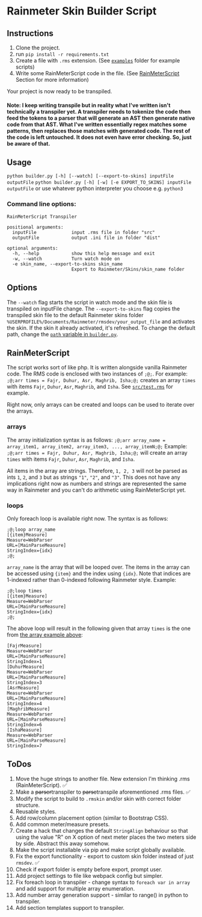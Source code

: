 # Rainmeter Skin Builder Script

## Instructions

1. Clone the project.
2. run `pip install -r requirements.txt`
3. Create a file with `.rms` extension. (See [`examples`](https://github.com/permafrost06/rm-skin-builder/tree/master/examples) folder for example scripts)
4. Write some RainMeterScript code in the file. (See [RainMeterScript](https://github.com/permafrost06/rm-skin-builder#rainmeterscript) Section for more information)

Your project is now ready to be transpiled.

#### Note: I keep writing transpile but in reality what I've written isn't technically a transpiler yet. A transpiler needs to tokenize the code then feed the tokens to a parser that will generate an AST then generate native code from that AST. What I've written essentially regex matches some patterns, then replaces those matches with generated code. The rest of the code is left untouched. It does not even have error checking. So, just be aware of that.

## Usage

`python builder.py [-h] [--watch] [--export-to-skins] inputFile outputFile`
`python builder.py [-h] [-w] [-e EXPORT_TO_SKINS] inputFile outputFile`
or use whatever python interpreter you choose e.g. `python3`

### Command line options:

```
RainMeterScript Transpiler

positional arguments:
  inputFile             input .rms file in folder "src"
  outputFile            output .ini file in folder "dist"

optional arguments:
  -h, --help            show this help message and exit
  -w, --watch           Turn watch mode on
  -e skin_name, --export-to-skins skin_name
                        Export to Rainmeter/Skins/skin_name folder
```

## Options

The `--watch` flag starts the script in watch mode and the skin file is transpiled on inputFile change.
The `--export-to-skins` flag copies the transpiled skin file to the default Rainmeter skins folder `%USERPROFILE%/Documents/Rainmeter/rmsdev/your_output_file` and activates the skin. If the skin it already activated, it's refreshed. To change the default path, change the [`path` variable in `builder.py`](https://github.com/permafrost06/rm-skin-builder/blob/master/builder.py#L23).

## RainMeterScript

The script works sort of like php. It is written alongside vanilla Rainmeter code. The RMS code is enclosed with two instances of `;@;`. For example: `;@;arr times = Fajr, Duhur, Asr, Maghrib, Isha;@;` creates an array `times` with items `Fajr`, `Duhur`, `Asr`, `Maghrib`, and `Isha`. See [`src/test.rms`](https://github.com/permafrost06/rm-skin-builder/blob/master/src/test.rms) for example.

Right now, only arrays can be created and loops can be used to iterate over the arrays.

### arrays

The array initialization syntax is as follows:
`;@;arr array_name = array_item1, array_item2, array_item3, ..., array_itemN;@;`
Example: `;@;arr times = Fajr, Duhur, Asr, Maghrib, Isha;@;` will create an array `times` with items `Fajr`, `Duhur`, `Asr`, `Maghrib`, and `Isha`.

All items in the array are strings. Therefore, `1, 2, 3` will not be parsed as ints `1`, `2`, and `3` but as strings `"1"`, `"2"`, and `"3"`. This does not have any implications right now as numbers and strings are represented the same way in Rainmeter and you can't do arithmetic using RainMeterScript yet.

### loops

Only foreach loop is available right now. The syntax is as follows:

```
;@;loop array_name
[{item}Measure]
Measure=WebParser
URL=[MainParseMeasure]
StringIndex={idx}
;@;
```

`array_name` is the array that will be looped over. The items in the array can be accessed using `{item}` and the index using `{idx}`. Note that indices are 1-indexed rather than 0-indexed following Rainmeter style.
Example:

```
;@;loop times
[{item}Measure]
Measure=WebParser
URL=[MainParseMeasure]
StringIndex={idx}
;@;
```

The above loop will result in the following given that array `times` is the one from [the array example above](https://github.com/permafrost06/rm-skin-builder#arrays):

```
[FajrMeasure]
Measure=WebParser
URL=[MainParseMeasure]
StringIndex=1
[DuhurMeasure]
Measure=WebParser
URL=[MainParseMeasure]
StringIndex=3
[AsrMeasure]
Measure=WebParser
URL=[MainParseMeasure]
StringIndex=4
[MaghribMeasure]
Measure=WebParser
URL=[MainParseMeasure]
StringIndex=6
[IshaMeasure]
Measure=WebParser
URL=[MainParseMeasure]
StringIndex=7
```

## ToDos

1. Move the huge strings to another file. New extension I'm thinking .rms (RainMeterScript). ✅
2. Make a ~~parser~~transpiler to ~~parse~~transpile aforementioned .rms files. ✅
3. Modify the script to build to `.rmskin` and/or skin with correct folder structure.
4. Reusable styles.
5. Add row/column placement option (similar to Bootstrap CSS).
6. Add common meter/measure presets.
7. Create a hack that changes the default `StringAlign` behaviour so that using the value "R" on X option of next meter places the two meters side by side. Abstract this away somehow.
8. Make the script installable via pip and make script globally available.
9. Fix the export functionality - export to custom skin folder instead of just `rmsdev`. ✅
10. Check if export folder is empty before export, prompt user.
11. Add project settings to file like webpack config but simpler.
12. Fix foreach loop in transpiler - change syntax to `foreach var in array` and add support for multiple array enumeration.
13. Add number array generation support - similar to range() in python to transpiler.
14. Add section templates support to transpiler.
